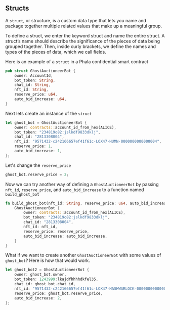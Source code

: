## Structs
A `struct`, or structure, is a custom data type that lets you name and package together multiple related values that make up a meaningful group.

To define a struct, we enter the keyword struct and name the entire struct. A struct’s name should describe the significance of the pieces of data being grouped together. Then, inside curly brackets, we define the names and types of the pieces of data, which we call fields.

Here is an example of a `struct` in a Phala confidential smart contract
```rust
pub struct GhostAuctioneerBot {
    owner: AccountId,
    bot_token: String,
    chat_id: String,
    nft_id: String,
    reserve_price: u64,
    auto_bid_increase: u64,
}
```

Next lets create an instance of the `struct`
```rust
let ghost_bot = GhostAuctioneerBot {
    owner: contracts::account_id_from_hex(ALICE),
    bot_token: "234819o82:jslkdf9833dklj",
    chat_id: "2813308004",
    nft_id: "9571432-c242166657ef41f61c-LOX47-HUMN-0000000000000004",
    reserve_price: 1,
    auto_bid_increase: 1,
};
```

Let's change the `reserve_price`
```rust
ghost_bot.reserve_price = 2;
```

Now we can try another way of defining a `GhostAuctioneerBot` by passing `nft_id`, `reserve_price`, and `auto_bid_increase` to a function named `build_ghost_bot`
```rust
fn build_ghost_bot(nft_id: String, reserve_price: u64, auto_bid_increase: u64) -> GhostAuctioneerBot {
    GhostAuctioneerBot {
        owner: contracts::account_id_from_hex(ALICE),
        bot_token: "234819o82:jslkdf9833dklj",
        chat_id: "2813308004",
        nft_id: nft_id,
        reserve_price: reserve_price,
        auto_bid_increase: auto_bid_increase,
    }
}
```

What if we want to create another `GhostAuctioneerBot` with some values of `ghost_bot`? Here is how that would work.
```rust
let ghost_bot2 = GhostAuctioneerBot {
    owner: ghost_bot.owner,
    bot_token: 1243999:lkajdfhhhhdkfel35,
    chat_id: ghost_bot.chat_id,
    nft_id: "9571432-c242166657ef41f61c-LOX47-HASHWARLOCK-0000000000000001",
    reserve_price: ghost_bot.reserve_price,
    auto_bid_increase: 2,
};
```